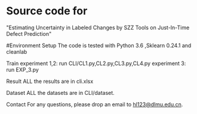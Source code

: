 # Source code for 
"Estimating Uncertainty in Labeled Changes by
SZZ Tools on Just-In-Time Defect Prediction"

#Environment Setup
The code is tested with Python 3.6 ,Sklearn 0.24.1 and cleanlab

Train
experiment 1,2: run CLI/CL1.py,CL2.py,CL3.py,CL4.py
experiment 3: run EXP_3.py

Result
ALL the results are in cli.xlsx

Dataset
ALL the datasets are in CLI/dataset.

Contact
For any questions, please drop an email to hl123@dlmu.edu.cn.
